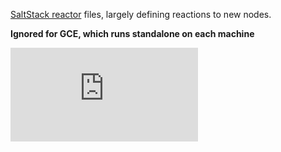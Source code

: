 [SaltStack reactor](http://docs.saltstack.com/en/latest/topics/reactor/) files, largely defining reactions to new nodes.

**Ignored for GCE, which runs standalone on each machine**


[![Analytics](https://kubernetes-site.appspot.com/UA-36037335-10/GitHub/cluster/saltbase/reactor/README.md?pixel)]()
